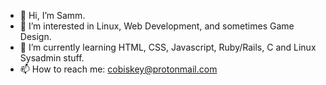 - 👋 Hi, I’m Samm.
- 👀 I’m interested in Linux, Web Development, and sometimes Game Design.
- 🌱 I’m currently learning HTML, CSS, Javascript, Ruby/Rails, C and Linux Sysadmin stuff.
- 📫 How to reach me: cobiskey@protonmail.com

<!---
Cobiskey/Cobiskey is a ✨ special ✨ repository because its `README.md` (this file) appears on your GitHub profile.
You can click the Preview link to take a look at your changes.
--->
